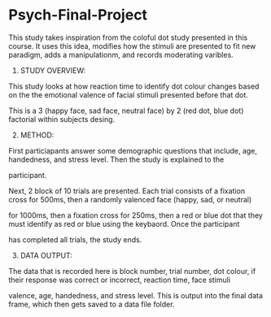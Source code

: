 # Psych-Final-Project

This study takes inspiration from the coloful dot study presented in this course. It uses this idea, modifies how the stimuli are presented to fit new paradigm, adds a manipulationm, and records moderating varibles. 



1. STUDY OVERVIEW:

This study looks at how reaction time to identify dot colour changes based on the the emotional valence of facial stimuli presented before that dot.

This is a 3 (happy face, sad face, neutral face) by 2 (red dot, blue dot) factorial within subjects desing. 



2. METHOD:

First particiapants answer some demographic questions that include, age, handedness, and stress level. Then the study is explained to the 

participant. 

Next, 2 block of 10 trials are presented. Each trial consists of a fixation cross for 500ms, then a randomly valenced face (happy, sad, or neutral) 

for 1000ms, then a fixation cross for 250ms, then a red or blue dot that they must identify as red or blue using the keybaord. Once the participant 

has completed all trials, the study ends. 



3. DATA OUTPUT:

The data that is recorded here is block number, trial number, dot colour, if their response was correct or incorrect, reaction time, face stimuli 

valence, age, handedness, and stress level. This is output into the final data frame, which then gets saved to a data file folder.    
 

